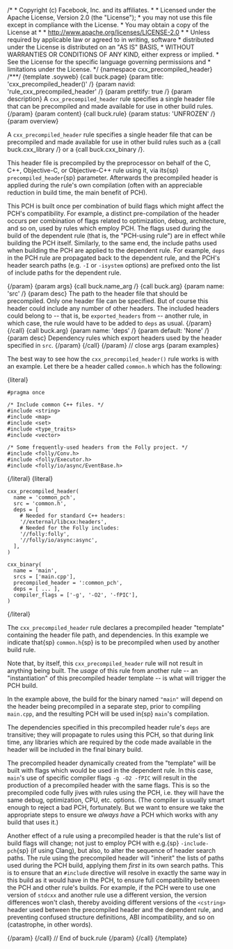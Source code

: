 /\* \* Copyright (c) Facebook, Inc. and its affiliates. \* \* Licensed
under the Apache License, Version 2.0 (the \"License\"); \* you may not
use this file except in compliance with the License. \* You may obtain a
copy of the License at \* \* http://www.apache.org/licenses/LICENSE-2.0
\* \* Unless required by applicable law or agreed to in writing,
software \* distributed under the License is distributed on an \"AS IS\"
BASIS, \* WITHOUT WARRANTIES OR CONDITIONS OF ANY KIND, either express
or implied. \* See the License for the specific language governing
permissions and \* limitations under the License. \*/ {namespace
cxx_precompiled_header} /\*\*\*/ {template .soyweb} {call buck.page}
{param title: \'cxx_precompiled_header()\' /} {param navid:
\'rule_cxx_precompiled_header\' /} {param prettify: true /} {param
description} A `cxx_precompiled_header` rule specifies a single header
file that can be precompiled and made available for use in other build
rules. {/param} {param content} {call buck.rule} {param status:
\'UNFROZEN\' /} {param overview}

A `cxx_precompiled_header` rule specifies a single header file that can
be precompiled and made available for use in other build rules such as a
{call buck.cxx_library /} or a {call buck.cxx_binary /}.

This header file is precompiled by the preprocessor on behalf of the C,
C++, Objective-C, or Objective-C++ rule using it, via its{sp}
`precompiled_header`{sp} parameter. Afterwards the precompiled header is
applied during the rule\'s own compilation (often with an appreciable
reduction in build time, the main benefit of PCH).

This PCH is built once per combination of build flags which might affect
the PCH\'s compatibility. For example, a distinct pre-compilation of the
header occurs per combination of flags related to optimization, debug,
architecture, and so on, used by rules which employ PCH. The flags used
during the build of the dependent rule (that is, the \"PCH-using rule\")
are in effect while building the PCH itself. Similarly, to the same end,
the include paths used when building the PCH are applied to the
dependent rule. For example, `deps` in the PCH rule are propagated back
to the dependent rule, and the PCH\'s header search paths (e.g. `-I` or
`-isystem` options) are prefixed onto the list of include paths for the
dependent rule.

{/param} {param args} {call buck.name_arg /} {call buck.arg} {param
name: \'src\' /} {param desc} The path to the header file that should be
precompiled. Only one header file can be specified. But of course this
header could include any number of other headers. The included headers
could belong to \-- that is, be `exported_headers` from \-- another
rule, in which case, the rule would have to be added to `deps` as usual.
{/param} {/call} {call buck.arg} {param name: \'deps\' /} {param
default: \'None\' /} {param desc} Dependency rules which export headers
used by the header specified in `src`. {/param} {/call} {/param} //
close args {param examples}

The best way to see how the `cxx_precompiled_header()` rule works is
with an example. Let there be a header called `common.h` which has the
following:

{literal}

``` {.prettyprint .lang-py}
#pragma once

/* Include common C++ files. */
#include <string>
#include <map>
#include <set>
#include <type_traits>
#include <vector>

/* Some frequently-used headers from the Folly project. */
#include <folly/Conv.h>
#include <folly/Executor.h>
#include <folly/io/async/EventBase.h>
```

{/literal} {literal}

``` {.prettyprint .lang-py}
cxx_precompiled_header(
  name = 'common_pch',
  src = 'common.h',
  deps = [
    # Needed for standard C++ headers:
    '//external/libcxx:headers',
    # Needed for the Folly includes:
    '//folly:folly',
    '//folly/io/async:async',
  ],
)

cxx_binary(
  name = 'main',
  srcs = ['main.cpp'],
  precompiled_header = ':common_pch',
  deps = [ ... ],
  compiler_flags = ['-g', '-O2', '-fPIC'],
)
```

{/literal}

The `cxx_precompiled_header` rule declares a precompiled header
\"template\" containing the header file path, and dependencies. In this
example we indicate that{sp} `common.h`{sp} is to be precompiled when
used by another build rule.

Note that, by itself, this `cxx_precompiled_header` rule will not result
in anything being built. The *usage* of this rule from another rule \--
an \"instantiation\" of this precompiled header template \-- is what
will trigger the PCH build.

In the example above, the build for the binary named `"main"` will
depend on the header being precompiled in a separate step, prior to
compiling `main.cpp`, and the resulting PCH will be used in{sp}
`main`\'s compilation.

The dependencies specified in this precompiled header rule\'s `deps` are
transitive; they will propagate to rules using this PCH, so that during
link time, any libraries which are required by the code made available
in the header will be included in the final binary build.

The precompiled header dynamically created from the \"template\" will be
built with flags which would be used in the dependent rule. In this
case, `main`\'s use of specific compiler flags `-g -O2 -fPIC` will
result in the production of a precompiled header with the same flags.
This is so the precompiled code fully jives with rules using the PCH,
i.e. they will have the same debug, optimization, CPU, etc. options.
(The compiler is usually smart enough to reject a bad PCH, fortunately.
But we want to ensure we take the appropriate steps to ensure we *always
have* a PCH which works with any build that uses it.)

Another effect of a rule using a precompiled header is that the rule\'s
list of build flags will change; not just to employ PCH with e.g.{sp}
`-include-pch`{sp} (if using Clang), but also, to alter the sequence of
header search paths. The rule using the precompiled header will
\"inherit\" the lists of paths used during the PCH build, applying them
*first* in its own search paths. This is to ensure that an `#include`
directive will resolve in exactly the same way in this build as it would
have in the PCH, to ensure full compatibility between the PCH and other
rule\'s builds. For example, if the PCH were to use one version of
`stdcxx` and another rule use a different version, the version
differences won\'t clash, thereby avoiding different versions of the
`<cstring>` header used between the precompiled header and the dependent
rule, and preventing confused structure definitions, ABI
incompatibility, and so on (catastrophe, in other words).

{/param} {/call} // End of buck.rule {/param} {/call} {/template}
